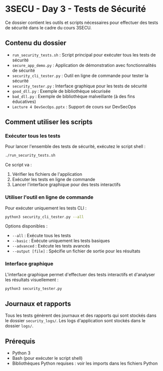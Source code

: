 # 3SECU - Day 3 - Tests de Sécurité

Ce dossier contient les outils et scripts nécessaires pour effectuer des tests de sécurité dans le cadre du cours 3SECU.

## Contenu du dossier

- `run_security_tests.sh` : Script principal pour exécuter tous les tests de sécurité
- `secure_app_demo.py` : Application de démonstration avec fonctionnalités de sécurité
- `security_cli_tester.py` : Outil en ligne de commande pour tester la sécurité
- `security_tester.py` : Interface graphique pour les tests de sécurité
- `good_dll.py` : Exemple de bibliothèque sécurisée
- `bad_dll.py` : Exemple de bibliothèque malveillante (à des fins éducatives)
- `Lecture 4 DevSecOps.pptx` : Support de cours sur DevSecOps

## Comment utiliser les scripts

### Exécuter tous les tests

Pour lancer l'ensemble des tests de sécurité, exécutez le script shell :

```bash
./run_security_tests.sh
```

Ce script va :

1. Vérifier les fichiers de l'application
2. Exécuter les tests en ligne de commande
3. Lancer l'interface graphique pour des tests interactifs

### Utiliser l'outil en ligne de commande

Pour exécuter uniquement les tests CLI :

```bash
python3 security_cli_tester.py --all
```

Options disponibles :

- `--all` : Exécute tous les tests
- `--basic` : Exécute uniquement les tests basiques
- `--advanced` : Exécute les tests avancés
- `--output [file]` : Spécifie un fichier de sortie pour les résultats

### Interface graphique

L'interface graphique permet d'effectuer des tests interactifs et d'analyser les résultats visuellement :

```bash
python3 security_tester.py
```

## Journaux et rapports

Tous les tests génèrent des journaux et des rapports qui sont stockés dans le dossier `security_logs/`. Les logs d'application sont stockés dans le dossier `logs/`.

## Prérequis

- Python 3
- Bash (pour exécuter le script shell)
- Bibliothèques Python requises : voir les imports dans les fichiers Python
